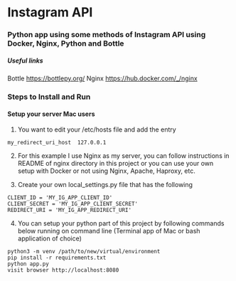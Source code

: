 # Instagram API
### Python app using some methods of Instagram API using Docker, Nginx, Python and Bottle

##### Useful links
Bottle https://bottlepy.org/
Nginx https://hub.docker.com/_/nginx

### Steps to Install and Run

#### Setup your server Mac users
1. You want to edit your /etc/hosts file and add the entry 
```
my_redirect_uri_host  127.0.0.1
```
2. For this example I use Nginx as my server, you can follow instructions in README of nginx directory in this project or you can use your own setup with Docker or not using Nginx, Apache, Haproxy, etc.

3. Create your own local_settings.py file that has the following
```
CLIENT_ID = 'MY_IG_APP_CLIENT_ID'
CLIENT_SECRET = 'MY_IG_APP_CLIENT_SECRET'
REDIRECT_URI = 'MY_IG_APP_REDIRECT_URI'
``` 

4. You can setup your python part of this project by following commands below running on command line (Terminal app of Mac or bash application of choice)

````
python3 -m venv /path/to/new/virtual/environment
pip install -r requirements.txt
python app.py
visit browser http://localhost:8080
````
